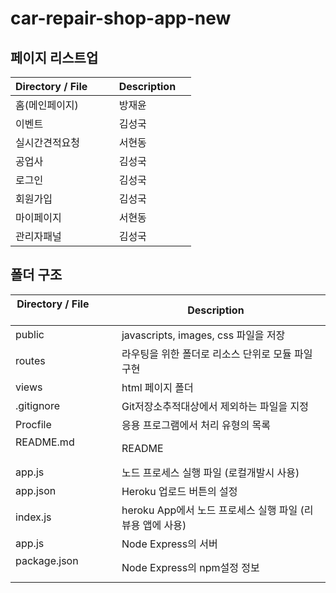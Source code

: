 # car-repair-shop-app-new

## 페이지 리스트업

| Directory / File        | Description      |
| ----------------------- | ---------------- |
| 홈(메인페이지)           | 방재윤 |
| 이벤트                   | 김성국 |
| 실시간견적요청           | 서현동 |
| 공업사                  | 김성국 |
| 로그인                  | 김성국 |
| 회원가입                | 김성국 |
| 마이페이지               | 서현동 |
| 관리자패널               | 김성국 |


## 폴더 구조

| Directory / File               | Description      |
| ----------------------- | ---------------- |
| public                  | javascripts, images, css 파일을 저장 |
| routes                  | 라우팅을 위한 폴더로 리소스 단위로 모듈 파일 구현 |
| views                  | html 페이지 폴더 |
| .gitignore                  | Git저장소추적대상에서 제외하는 파일을 지정 |
| Procfile                  | 응용 프로그램에서 처리 유형의 목록 |
| README.md                 | README |
| app.js                  | 노드 프로세스 실행 파일 (로컬개발시 사용) |
| app.json                  | Heroku 업로드 버튼의 설정 |
| index.js                  | heroku App에서 노드 프로세스 실행 파일 (리뷰용 앱에 사용) |
| app.js                  | Node Express의 서버 |
| package.json                  | Node Express의 npm설정 정보 |
